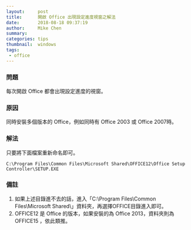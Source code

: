 ```yaml
---
layout:     post
title:      開啟 Office 出現設定進度視窗之解法
date:       2018-08-18 09:37:19
author:     Mike Chen
summary:    
categories: tips
thumbnail:  windows
tags:
 - office
---
```


### 問題

每次開啟 Office 都會出現設定進度的視窗。

### 原因

同時安裝多個版本的 Office，例如同時有 Office 2003 或 Office 2007時。

### 解法

只要將下面檔案重新命名即可。

```
C:\Program Files\Common Files\Microsoft Shared\OFFICE12\Office Setup Controller\SETUP.EXE
```

### 備註
1. 如果上述目錄進不去的話，進入「C:\Program Files\Common Files\Microsoft Shared\」資料夾，再選擇OFFICE目錄進入即可。
2. OFFICE12 是 Office 的版本，如果安裝的為 Office 2013，資料夾則為 OFFICE15 ，依此類推。